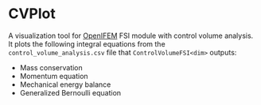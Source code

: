# CVPlot

A visualization tool for [OpenIFEM](https://github.com/OpenIFEM/OpenIFEM) FSI module with control volume analysis. It plots the following integral equations from the `control_volume_analysis.csv` file that `ControlVolumeFSI<dim>` outputs:

 - Mass conservation
 - Momentum equation
 - Mechanical energy balance
 - Generalized Bernoulli equation


